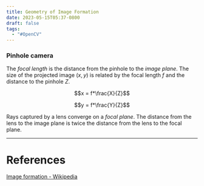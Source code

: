 ```yaml
---
title: Geometry of Image Formation
date: 2023-05-15T05:37-0800
draft: false
tags:
  - "#OpenCV"
---
```

### Pinhole camera

The _focal length_ is the distance from the pinhole to the _image plane_.  The size of the projected image $(x,y)$ is related by the focal length $f$ and the distance to the pinhole $Z$.

$$x = f*\frac{X}{Z}$$

$$y = f*\frac{Y}{Z}$$

Rays captured by a lens converge on a _focal plane_.  The distance from the lens to the image plane is twice the distance from the lens to the focal plane.

---
# References

[Image formation - Wikipedia](https://en.wikipedia.org/wiki/Image_formation)
